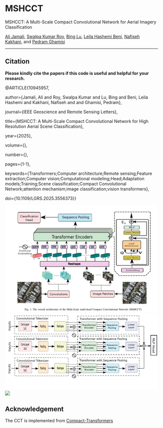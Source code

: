 # MSHCCT
MSHCCT: A Multi-Scale Compact Convolutional Network for Aerial Imagery Classification

[Ali Jamali](https://www.researchgate.net/profile/Ali-Jamali), [Swalpa Kumar Roy](https://swalpa.github.io), [Bing Lu](https://www.sfu.ca/people/binglu/about.html), [Leila Hashemi Beni](https://www.ncat.edu/employee-bio.php?directoryID=1901247546), [Nafiseh Kakhani](https://www.researchgate.net/profile/Nafiseh-Kakhani), and [Pedram Ghamisi](https://www.iarai.ac.at/people/pedramghamisi/)


___________

Citation
---------------------

**Please kindly cite the papers if this code is useful and helpful for your research.**


@ARTICLE{10945957,

  author={Jamali, Ali and Roy, Swalpa Kumar and Lu, Bing and Beni, Leila Hashemi and Kakhani, Nafiseh and and Ghamisi, Pedram},
  
  journal={IEEE Geoscience and Remote Sensing Letters}, 
  
  title={MSHCCT: A Multi-Scale Compact Convolutional Network for High Resolution Aerial Scene Classification}, 
  
  year={2025},
  
  volume={},
  
  number={},
  
  pages={1-1},
  
  keywords={Transformers;Computer architecture;Remote sensing;Feature extraction;Computer vision;Computational modeling;Head;Adaptation models;Training;Scene classification;Compact Convolutional Network;attention mechanism;image classification;vision transformers},
  
  doi={10.1109/LGRS.2025.3556373}}


<img src="Model.png"/>

<img src="Model2.png"/>

<img src="model_predictions.png"/>



Acknowledgement
---------------------
The CCT is implemented from [Compact-Transformers](https://github.com/SHI-Labs/Compact-Transformers)
